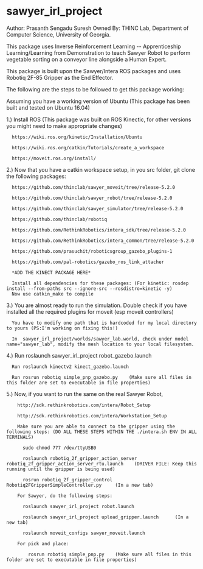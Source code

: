 # sawyer_irl_project
Author: Prasanth Sengadu Suresh
Owned By: THINC Lab, Department of Computer Science,
          University of Georgia.

This package uses Inverse Reinforcement Learning -- Apprenticeship Learning/Learning from Demonstration to teach Sawyer Robot to perform vegetable sorting on a conveyor line alongside a Human Expert.

This package is built upon the Sawyer/Intera ROS packages and uses Robotiq 2F-85 Gripper as the End Effector.

The following are the steps to be followed to get this package working:

  Assuming you have a working version of Ubuntu (This package has been built and tested on Ubuntu 16.04)
  
  1.) Install ROS (This package was built on ROS Kinectic, for other versions you might need to make appropriate changes)
  
      https://wiki.ros.org/kinetic/Installation/Ubuntu   
      
      https://wiki.ros.org/catkin/Tutorials/create_a_workspace
      
      https://moveit.ros.org/install/
      
  2.) Now that you have a catkin workspace setup, in you src folder, git clone the following packages:
  
      https://github.com/thinclab/sawyer_moveit/tree/release-5.2.0
      
      https://github.com/thinclab/sawyer_robot/tree/release-5.2.0
      
      https://github.com/thinclab/sawyer_simulator/tree/release-5.2.0
      
      https://github.com/thinclab/robotiq
      
      https://github.com/RethinkRobotics/intera_sdk/tree/release-5.2.0
      
      https://github.com/RethinkRobotics/intera_common/tree/release-5.2.0
      
      https://github.com/prasuchit/roboticsgroup_gazebo_plugins-1
      
      https://github.com/pal-robotics/gazebo_ros_link_attacher
      
      *ADD THE KINECT PACKAGE HERE*
      
      Install all dependencies for these packages: (For kinetic: rosdep install --from-paths src --ignore-src --rosdistro=kinetic -y)
      Now use catkin_make to compile
      
  3.) You are almost ready to run the simulation. Double check if you have installed all the required plugins for moveit (esp moveit controllers)
  
      You have to modify one path that is hardcoded for my local directory to yours (PS:I'm working on fixing this!)
      
      In  sawyer_irl_project/worlds/sawyer_lab.world, check under model name="sawyer_lab", modify the mesh location to your local filesystem.
      
  4.) Run roslaunch sawyer_irl_project robot_gazebo.launch
  
      Run roslaunch kinectv2 kinect_gazebo.launch
      
      Run rosrun robotiq simple_pnp_gazebo.py    (Make sure all files in this folder are set to executable in file properties)
      
  5.) Now, if you want to run the same on the real Sawyer Robot,
  
        http://sdk.rethinkrobotics.com/intera/Robot_Setup
        
        http://sdk.rethinkrobotics.com/intera/Workstation_Setup
        
        Make sure you are able to connect to the gripper using the following steps: (DO ALL THESE STEPS WITHIN THE ./intera.sh ENV IN ALL TERMINALS)
        
          sudo chmod 777 /dev/ttyUSB0
          
          roslaunch robotiq_2f_gripper_action_server robotiq_2f_gripper_action_server_rtu.launch    (DRIVER FILE: Keep this running until the gripper is being used)
          
          rosrun robotiq_2f_gripper_control Robotiq2FGripperSimpleController.py     (In a new tab)
          
        For Sawyer, do the following steps:
        
          roslaunch sawyer_irl_project robot.launch
          
          roslaunch sawyer_irl_project upload_gripper.launch      (In a new tab)
          
          roslaunch moveit_configs sawyer_moveit.launch
          
        For pick and place:
        
            rosrun robotiq simple_pnp.py    (Make sure all files in this folder are set to executable in file properties)
            
          
          
      
      
